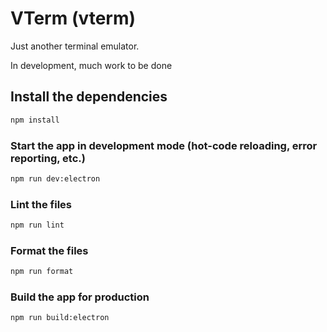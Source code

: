 # VTerm (vterm)

Just another terminal emulator.

In development, much work to be done

## Install the dependencies
```bash
npm install
```

### Start the app in development mode (hot-code reloading, error reporting, etc.)
```bash
npm run dev:electron
```


### Lint the files
```bash
npm run lint
```


### Format the files
```bash
npm run format
```



### Build the app for production
```bash
npm run build:electron
```
